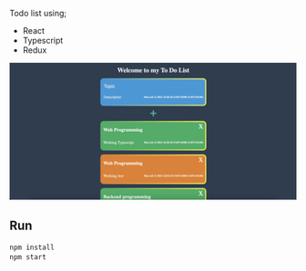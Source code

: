 Todo list using;

- React
- Typescript
- Redux

<img src="/screenShot.png" alt="todo list screen shot" />


## Run

```sh
npm install
npm start
```